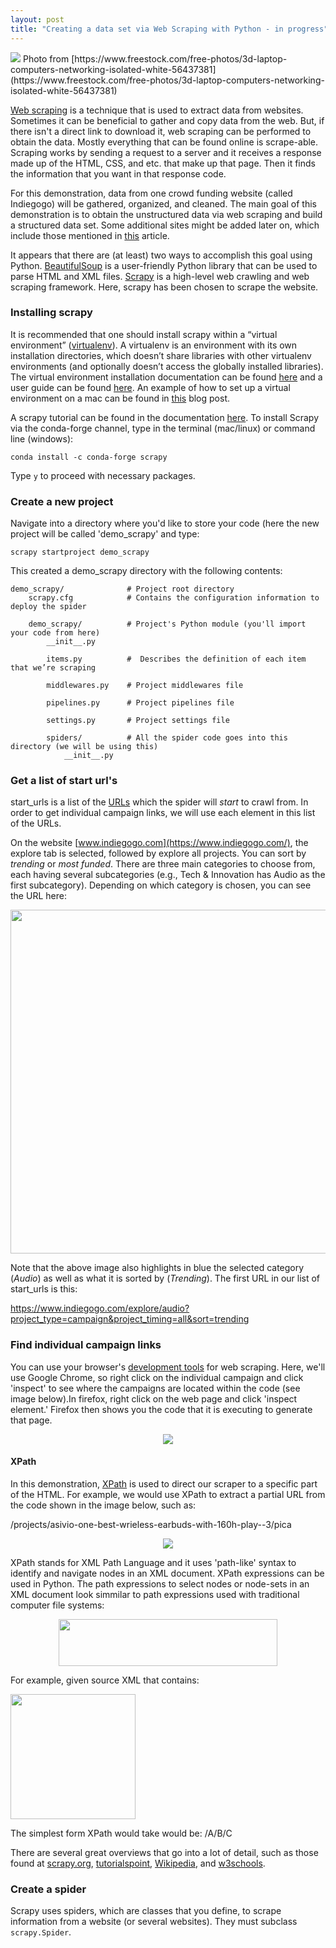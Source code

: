 ```yaml
---
layout: post
title: "Creating a data set via Web Scraping with Python - in progress"
---
```


<img src="/assets/img/freestock_56437381.jpg">
Photo from [https://www.freestock.com/free-photos/3d-laptop-computers-networking-isolated-white-56437381](https://www.freestock.com/free-photos/3d-laptop-computers-networking-isolated-white-56437381)

[Web scraping](https://en.wikipedia.org/wiki/Web_scraping) is a technique that is used to extract data from websites. Sometimes it can be beneficial to gather and copy data from the web. But, if there isn't a direct link to download it, web scraping can be performed to obtain the data. Mostly everything that can be found online is scrape-able. Scraping works by sending a request to a server and it receives a response made up of the HTML, CSS, and etc. that make up that page. Then it finds the information that you want in that response code.

For this demonstration, data from one crowd funding website (called Indiegogo) will be gathered, organized, and cleaned. The main goal of this demonstration is to obtain the unstructured data via web scraping and build a structured data set. Some additional sites might be added later on, which include those mentioned in [this](https://www.investopedia.com/articles/personal-finance/091415/8-best-alternatives-kickstarter.asp) article. 

It appears that there are (at least) two ways to accomplish this goal using Python. [BeautifulSoup](https://www.crummy.com/software/BeautifulSoup/bs4/doc/) is a user-friendly Python library that can be used to parse HTML and XML files. [Scrapy](https://docs.scrapy.org/en/latest/) is a high-level web crawling and web scraping framework. Here, scrapy has been chosen to scrape the website. 

### Installing scrapy
It is recommended that one should install scrapy within a “virtual environment” ([virtualenv](https://virtualenv.pypa.io/en/latest/)). A virtualenv is an environment with its own installation directories, which doesn’t share libraries with other virtualenv environments (and optionally doesn’t access the globally installed libraries). The virtual environment installation documentation can be found [here](https://virtualenv.pypa.io/en/stable/installation/) and a user guide can be found [here](https://virtualenv.pypa.io/en/stable/userguide/). An example of how to set up a virtual environment on a mac can be found in [this](https://sunshinescience.github.io/2019/08/08/create-python-env.html) blog post.

A scrapy tutorial can be found in the documentation [here](https://doc.scrapy.org/en/latest/intro/tutorial.html). To install Scrapy via the conda-forge channel, type in the terminal (mac/linux) or command line (windows):

    conda install -c conda-forge scrapy

Type `y` to proceed with necessary packages. 

### Create a new project
Navigate into a directory where you'd like to store your code (here the new project will be called 'demo_scrapy' and type:

    scrapy startproject demo_scrapy

This created a demo_scrapy directory with the following contents:

    demo_scrapy/              # Project root directory
        scrapy.cfg            # Contains the configuration information to deploy the spider

        demo_scrapy/          # Project's Python module (you'll import your code from here)
            __init__.py

            items.py          #  Describes the definition of each item that we’re scraping

            middlewares.py    # Project middlewares file

            pipelines.py      # Project pipelines file

            settings.py       # Project settings file

            spiders/          # All the spider code goes into this directory (we will be using this)
                __init__.py


### Get a list of start url's
start_urls is a list of the [URLs](https://en.wikipedia.org/wiki/URL) which the spider will *start* to crawl from. In order to get individual campaign links, we will use each element in this list of the URLs. 

On the website [www.indiegogo.com](https://www.indiegogo.com/), the explore tab is selected, followed by explore all projects. You can sort by *trending* or *most funded*. There are three main categories to choose from, each having several subcategories (e.g., Tech & Innovation has Audio as the first subcategory). Depending on which category is chosen, you can see the URL here:

<p align="center"><img src="/assets/img/indiegogo_category_1.png" width="600" height="550"></p>

Note that the above image also highlights in blue the selected category (*Audio*) as well as what it is sorted by (*Trending*). The first URL in our list of start_urls is this:

https://www.indiegogo.com/explore/audio?project_type=campaign&project_timing=all&sort=trending

### Find individual campaign links
You can use your browser's [development tools](https://docs.scrapy.org/en/latest/topics/developer-tools.html) for web scraping. Here, we'll use Google Chrome, so right click on the individual campaign and click 'inspect' to see where the campaigns are located within the code (see image below).In firefox, right click on the web page and click 'inspect element.' Firefox then shows you the code that it is executing to generate that page. 

<p align="center"><img src="/assets/img/indiegogo_indiv_campaign_lrge.png"></p>

#### XPath
In this demonstration, [XPath](https://en.wikipedia.org/wiki/XPath) is used to direct our scraper to a specific part of the HTML. For example, we would use XPath to extract a partial URL from the code shown in the image below, such as:

/projects/asivio-one-best-wrieless-earbuds-with-160h-play--3/pica

<p align="center"><img src="/assets/img/indiegogo_indiv_campaign.png"></p>

XPath stands for XML Path Language and it uses 'path-like' syntax to identify and navigate nodes in an XML document. XPath expressions can be used in Python. The path expressions to select nodes or node-sets in an XML document look simmilar to path expressions used with traditional computer file systems:

<p align="center"><img src="/assets/img/indiegogo_XPath_folder_example.png" width="350" height="75"></p>

For example, given source XML that contains:

<img src="/assets/img/indiegogo_XPath_leters_ex.png" width="200" height="200">
  
The simplest form XPath would take would be:
/A/B/C

There are several great overviews that go into a lot of detail, such as those found at [scrapy.org](https://docs.scrapy.org/en/xpath-tutorial/topics/xpath-tutorial.html), [tutorialspoint](https://www.tutorialspoint.com/xpath/xpath_expression.htm), [Wikipedia](https://en.wikipedia.org/wiki/XPath), and [w3schools](https://www.w3schools.com/xml/xpath_intro.asp).

### Create a spider
Scrapy uses spiders, which are classes that you define, to scrape information from a website (or several websites). They must subclass `scrapy.Spider`.









